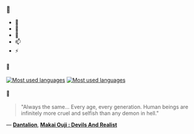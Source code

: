 ### 👋

- 🔭
- 🌱
- 💬
- 📫
- ⚡

#### 🧏

[![Most used languages](https://github-readme-stats-aynah.vercel.app/api/top-langs/?username=aynh&theme=solarized-dark&langs_count=6&layout=compact&hide_title=true)](https://github.com/anuraghazra/github-readme-stats#gh-dark-mode-only)
[![Most used languages](https://github-readme-stats-aynah.vercel.app/api/top-langs/?username=aynh&theme=solarized-light&langs_count=6&layout=compact&hide_title=true)](https://github.com/anuraghazra/github-readme-stats#gh-light-mode-only)

#### 💬

> "Always the same... Every age, every generation. Human beings are infinitely more cruel and selfish than any demon in hell."

&mdash; [**Dantalion**](https://myanimelist.net/character.php?q=Dantalion&cat=character), [**Makai Ouji : Devils And Realist**](https://myanimelist.net/search/all?q=Makai%20Ouji%20%3A%20Devils%20And%20Realist&cat=all)
